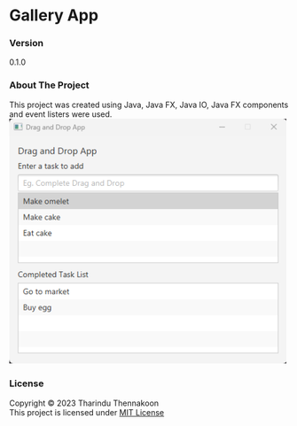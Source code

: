# Gallery App

### Version

0.1.0

### About The Project

This project was created using Java, Java FX, Java IO, Java FX components and event listers were used.<br>
<img width="500" src="https://github.com/tharindu152/drag-and-drop-app/blob/master/src/main/resources/img/Drag%20and%20Drop%20app%20screenshot.png">

### License

Copyright ©️ 2023 Tharindu Thennakoon <br>
This project is licensed under [MIT License](License.txt)
